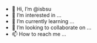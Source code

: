- 👋 Hi, I’m @isbsu
- 👀 I’m interested in ...
- 🌱 I’m currently learning ...
- 💞️ I’m looking to collaborate on ...
- 📫 How to reach me ...

<!---
isbsu/isbsu is a ✨ special ✨ repository because its `README.md` (this file) appears on your GitHub profile.
You can click the Preview link to take a look at your changes.
--->
